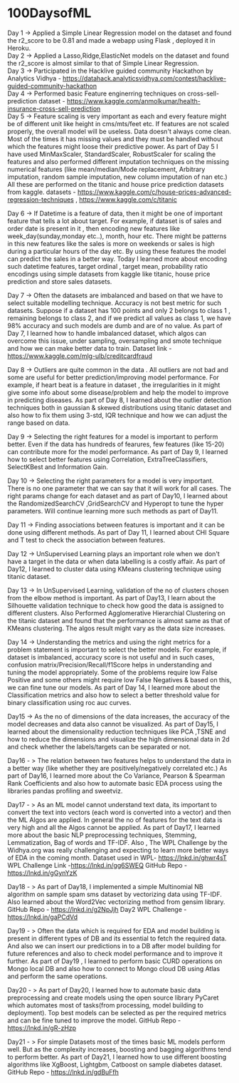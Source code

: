 # 100DaysofML

Day 1 -> Applied a Simple Linear Regression model on the dataset and found the r2_score to be 0.81 and made a webapp using Flask , deployed it in Heroku.  
Day 2 -> Applied a Lasso,Ridge,ElasticNet models on the dataset and found the r2_score is almost similar to that of Simple Linear Regression.  
Day 3 -> Participated in the Hacklive guided community Hackathon by Analytics Vidhya - https://datahack.analyticsvidhya.com/contest/hacklive-guided-community-hackathon   
Day 4 -> Performed basic Feature enginerring techniques on cross-sell-prediction dataset - https://www.kaggle.com/anmolkumar/health-insurance-cross-sell-prediction  
Day 5 -> Feature scaling is very important as each and every feature might be of different unit like height in cms/mts/feet etc. If features are not scaled properly, the overall model will be useless. Data doesn't always come clean. Most of the times it has missing values and they must be handled without which the features might loose their predictive power. As part of Day 5 I have used MinMaxScaler, StandardScaler, RobustScaler for scaling the features and also performed different imputation techniques on the missing numerical features (like mean/median/Mode replacement, Arbitrary imputation, random sample imputation, new column imputation of nan etc.) All these are performed on the titanic and house price prediction datasets from kaggle. datasets - https://www.kaggle.com/c/house-prices-advanced-regression-techniques , https://www.kaggle.com/c/titanic        

Day 6 -> If Datetime is a feature of data, then it might be one of important feature that tells a lot about target. For example, if dataset is of sales and order date is present in it , then encoding new features like week_day(sunday,monday etc..), month, hour etc. There might be patterns in this new features like the sales is more on weekends or sales is high during a particular hours of the day etc. By using these features the model can predict the sales in a better way. 
Today I learned more about encoding such datetime features, target ordinal , target mean, probability ratio encodings using simple datasets from kaggle like titanic, house price prediction and store sales datasets.    

Day 7 -> Often the datasets are imbalanced and based on that we have to select suitable modelling technique. Accuracy is not best metric for such datasets. Suppose if a dataset has 100 points and only 2 belongs to class 1 , remaining belongs to class 2, and if we predict all values as class 1, we have 98% accuracy and such models are dumb and are of no value. As part of Day 7, I learned how to handle imbalanced dataset, which algos can overcome this issue, under sampling, oversampling and smote technique and how we can make better data to train.  Dataset link - https://www.kaggle.com/mlg-ulb/creditcardfraud   

Day 8 -> Outliers are quite common in the data . All outliers are not bad and some are useful for better prediction/improving model performance. For example, if heart beat is a feature in dataset , the irregularities in it might give some info about some disease/problem and help the model to improve in predicting diseases. As part of Day 8, I learned about the outlier detection techniques both in gaussian & skewed distributions using titanic dataset and also how to fix them using 3-std, IQR technique and how we can adjust the range based on data.      

Day 9 -> Selecting the right features for a model is important to perform better. Even if the data has hundreds of fearures, few features (like 15-20) can contribute more for the model performance. As part of Day 9, I learned how to select better features using Correlation, ExtraTreeClassifiers, SelectKBest and Information Gain.

Day 10 -> Selecting the right parameters for a model is very important. There is no one parameter that we can say that it will work for all cases. The right params change for each dataset and as part of Day10, I learned about the RandomizedSearchCV ,GridSearchCV and Hyperopt to tune the hyper parameters. Will continue learning more such methods as part of Day11.

Day 11 -> Finding associations between features is important and it can be done using different methods. As part of Day 11, I learned about CHI Square and T test to check the association between features.

Day 12 -> UnSupervised Learning plays an important role when we don't have a target in the data or when data labelling is a costly affair. As part of Day12, I learned to cluster data using KMeans clustering technique using titanic dataset.

Day 13 -> In UnSupervised Learning, validation of the no of clusters chosen from the elbow method is important. As part of Day13, I learn about the Silhouette validation technique to check how good the data is assigned to different clusters. Also Performed Agglomerative Hierarchial Clustering on the titanic dataset and found that the performance is almost same as that of KMeans clustering. The algos result might vary as the data size increases.

Day 14 -> Understanding the metrics and using the right metrics for a problem statement is important to select the better models. For example, if dataset is imbalanced, accuracy score is not useful and in such cases, confusion matrix/Precision/Recall/f1Score helps in understanding and tuning the model appropriately. Some of the problems require low False Positive and some others might require low False Negatives & based on this, we can fine tune our models. As part of Day 14, I learned more about the Classification metrics and also how to select a better threshold value for binary classification using roc auc curves.

Day15 -> As the no of dimensions of the data increases, the accuracy of the model decreases and data also cannot be visualized. As part of Day15, I learned about the dimensionality reduction techniques like PCA ,TSNE and how to reduce the dimensions and visualize the high dimensional data in 2d and check whether the labels/targets can be separated or not.

Day16 - > The relation between two features helps to understand the data in a better way (like whether they are positively/negatively correlated etc.) As part of Day16, I learned more about the Co Variance, Pearson & Spearman Rank Coefficients and also how to automate basic EDA process using the libraries pandas profiling and sweetviz.

Day17 - > As an ML model cannot understand text data, its important to convert the text into vectors (each word is converted into a vector) and then the ML Algos are applied. In general the no of features for the text data is very high and all the Algos cannot be applied. As part of Day17, I learned more about the basic NLP preprocessing techniques, Stemming, Lemmatization, Bag of words and TF-IDF.
Also , The WPL Challenge by the Widhya.org was really challenging and expecting to learn more better ways of EDA in the coming month.
Dataset used in WPL- https://lnkd.in/ghwr4sT
WPL Challenge Link -https://lnkd.in/gg6SWEQ
GitHub Repo - https://lnkd.in/gGynYzK

Day18 - > As part of Day18, I implemented a simple Multinomial NB algorithm on sample spam sms dataset by vectorizing data using TF-IDF. Also learned about the Word2Vec vectorizing method from gensim library. GitHub Repo - https://lnkd.in/g2NpJjh
Day2 WPL Challenge - https://lnkd.in/gaPCdVd

Day19 - > Often the data which is required for EDA and model building is present in different types of DB and its essential to fetch the required data. And also we can insert our predictions in to a DB after model building for future references and also to check model performance and to improve it further. As part of Day19 , I learned to perform basic CURD operations on Mongo local DB and also how to connect to Mongo cloud DB using Atlas and perform the same operations.

Day20 - > As part of Day20, I learned how to automate basic data preprocessing and create models using the open source library PyCaret which automates most of tasks(from processing, model building to deployment). Top best models can be selected as per the required metrics and can be fine tuned to improve the model.
GitHub Repo - https://lnkd.in/gR-zHzp

Day21 - > For simple Datasets most of the times basic ML models perform well. But as the complexity increases, boosting and bagging algorithms tend to perform better. As part of Day21, I learned how to use different boosting algorithms like XgBoost, Lightgbm, Catboost on sample diabetes dataset.
GitHub Repo - https://lnkd.in/gdBuFfh


